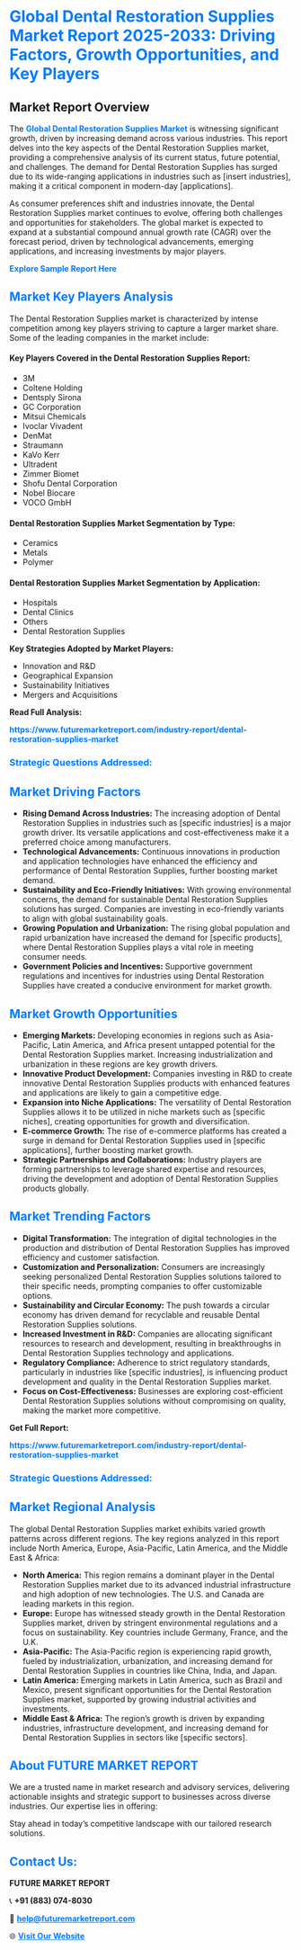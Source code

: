 <h1 style="color: #007BFF;">Global Dental Restoration Supplies Market Report 2025-2033: Driving Factors, Growth Opportunities, and Key Players</h1>

<section id="overview">
<h2>Market Report Overview</h2>
<p>The <a href="https://www.futuremarketreport.com/industry-report/dental-restoration-supplies-market" style="color: #007BFF; text-decoration: none;"><strong>Global Dental Restoration Supplies Market</strong></a> is witnessing significant growth, driven by increasing demand across various industries. This report delves into the key aspects of the Dental Restoration Supplies market, providing a comprehensive analysis of its current status, future potential, and challenges. The demand for Dental Restoration Supplies has surged due to its wide-ranging applications in industries such as [insert industries], making it a critical component in modern-day [applications].</p>
<p>As consumer preferences shift and industries innovate, the Dental Restoration Supplies market continues to evolve, offering both challenges and opportunities for stakeholders. The global market is expected to expand at a substantial compound annual growth rate (CAGR) over the forecast period, driven by technological advancements, emerging applications, and increasing investments by major players.</p>
</section>

<section id="overview">
<p><a href="https://www.futuremarketreport.com/request-sample/reportId=122965" style="color: #007BFF; text-decoration: none;"><strong>Explore Sample Report Here</strong></a></p>
</section>

<section id="key-players">
<h2 style="color: #007BFF;">Market Key Players Analysis</h2>
<p>The Dental Restoration Supplies market is characterized by intense competition among key players striving to capture a larger market share. Some of the leading companies in the market include:</p>
<h4>Key Players Covered in the Dental Restoration Supplies Report:</h4>
<ul><li>3M</li><li>Coltene Holding</li><li>Dentsply Sirona</li><li>GC Corporation</li><li>Mitsui Chemicals</li><li>Ivoclar Vivadent</li><li>DenMat</li><li>Straumann</li><li>KaVo Kerr</li><li>Ultradent</li><li>Zimmer Biomet</li><li>Shofu Dental Corporation</li><li>Nobel Biocare</li><li>VOCO GmbH</li></ul>
<h4>Dental Restoration Supplies Market Segmentation by Type:</h4>
<ul><li>Ceramics</li><li>Metals</li><li>Polymer</li></ul>

<h4>Dental Restoration Supplies Market Segmentation by Application:</h4>
<ul><li>Hospitals</li><li>Dental Clinics</li><li>Others</li><li>Dental Restoration Supplies</li></ul>
<p><strong>Key Strategies Adopted by Market Players:</strong></p>
<ul>
<li>Innovation and R&D</li>
<li>Geographical Expansion</li>
<li>Sustainability Initiatives</li>
<li>Mergers and Acquisitions</li>
</ul>
</section>

<section>
<p><strong>Read Full Analysis: </strong></p><a href="https://www.futuremarketreport.com/industry-report/dental-restoration-supplies-market" style="color: #007BFF; text-decoration: none;"><strong>https://www.futuremarketreport.com/industry-report/dental-restoration-supplies-market</strong></a>
<h3 style="color: #007BFF;">Strategic Questions Addressed:</h3>
</section>

<section id="driving-factors">
<h2 style="color: #007BFF;">Market Driving Factors</h2>
<ul>
<li><strong>Rising Demand Across Industries:</strong> The increasing adoption of Dental Restoration Supplies in industries such as [specific industries] is a major growth driver. Its versatile applications and cost-effectiveness make it a preferred choice among manufacturers.</li>
<li><strong>Technological Advancements:</strong> Continuous innovations in production and application technologies have enhanced the efficiency and performance of Dental Restoration Supplies, further boosting market demand.</li>
<li><strong>Sustainability and Eco-Friendly Initiatives:</strong> With growing environmental concerns, the demand for sustainable Dental Restoration Supplies solutions has surged. Companies are investing in eco-friendly variants to align with global sustainability goals.</li>
<li><strong>Growing Population and Urbanization:</strong> The rising global population and rapid urbanization have increased the demand for [specific products], where Dental Restoration Supplies plays a vital role in meeting consumer needs.</li>
<li><strong>Government Policies and Incentives:</strong> Supportive government regulations and incentives for industries using Dental Restoration Supplies have created a conducive environment for market growth.</li>
</ul>
</section>

<section id="growth-opportunities">
<h2 style="color: #007BFF;">Market Growth Opportunities</h2>
<ul>
<li><strong>Emerging Markets:</strong> Developing economies in regions such as Asia-Pacific, Latin America, and Africa present untapped potential for the Dental Restoration Supplies market. Increasing industrialization and urbanization in these regions are key growth drivers.</li>
<li><strong>Innovative Product Development:</strong> Companies investing in R&D to create innovative Dental Restoration Supplies products with enhanced features and applications are likely to gain a competitive edge.</li>
<li><strong>Expansion into Niche Applications:</strong> The versatility of Dental Restoration Supplies allows it to be utilized in niche markets such as [specific niches], creating opportunities for growth and diversification.</li>
<li><strong>E-commerce Growth:</strong> The rise of e-commerce platforms has created a surge in demand for Dental Restoration Supplies used in [specific applications], further boosting market growth.</li>
<li><strong>Strategic Partnerships and Collaborations:</strong> Industry players are forming partnerships to leverage shared expertise and resources, driving the development and adoption of Dental Restoration Supplies products globally.</li>
</ul>
</section>

<section id="trending-factors">
<h2 style="color: #007BFF;">Market Trending Factors</h2>
<ul>
<li><strong>Digital Transformation:</strong> The integration of digital technologies in the production and distribution of Dental Restoration Supplies has improved efficiency and customer satisfaction.</li>
<li><strong>Customization and Personalization:</strong> Consumers are increasingly seeking personalized Dental Restoration Supplies solutions tailored to their specific needs, prompting companies to offer customizable options.</li>
<li><strong>Sustainability and Circular Economy:</strong> The push towards a circular economy has driven demand for recyclable and reusable Dental Restoration Supplies solutions.</li>
<li><strong>Increased Investment in R&D:</strong> Companies are allocating significant resources to research and development, resulting in breakthroughs in Dental Restoration Supplies technology and applications.</li>
<li><strong>Regulatory Compliance:</strong> Adherence to strict regulatory standards, particularly in industries like [specific industries], is influencing product development and quality in the Dental Restoration Supplies market.</li>
<li><strong>Focus on Cost-Effectiveness:</strong> Businesses are exploring cost-efficient Dental Restoration Supplies solutions without compromising on quality, making the market more competitive.</li>
</ul>
</section>

<section>
<p><strong>Get Full Report: </strong></p><a href="https://www.futuremarketreport.com/industry-report/dental-restoration-supplies-market" style="color: #007BFF; text-decoration: none;"><strong>https://www.futuremarketreport.com/industry-report/dental-restoration-supplies-market</strong></a>
<h3 style="color: #007BFF;">Strategic Questions Addressed:</h3>
</section>


<section id="regional-analysis">
<h2 style="color: #007BFF;">Market Regional Analysis</h2>
<p>The global Dental Restoration Supplies market exhibits varied growth patterns across different regions. The key regions analyzed in this report include North America, Europe, Asia-Pacific, Latin America, and the Middle East & Africa:</p>
<ul>
<li><strong>North America:</strong> This region remains a dominant player in the Dental Restoration Supplies market due to its advanced industrial infrastructure and high adoption of new technologies. The U.S. and Canada are leading markets in this region.</li>
<li><strong>Europe:</strong> Europe has witnessed steady growth in the Dental Restoration Supplies market, driven by stringent environmental regulations and a focus on sustainability. Key countries include Germany, France, and the U.K.</li>
<li><strong>Asia-Pacific:</strong> The Asia-Pacific region is experiencing rapid growth, fueled by industrialization, urbanization, and increasing demand for Dental Restoration Supplies in countries like China, India, and Japan.</li>
<li><strong>Latin America:</strong> Emerging markets in Latin America, such as Brazil and Mexico, present significant opportunities for the Dental Restoration Supplies market, supported by growing industrial activities and investments.</li>
<li><strong>Middle East & Africa:</strong> The region’s growth is driven by expanding industries, infrastructure development, and increasing demand for Dental Restoration Supplies in sectors like [specific sectors].</li>
</ul>
</section>

<footer>
<h2 style="color: #007BFF;">About FUTURE MARKET REPORT</h2>
<p>We are a trusted name in market research and advisory services, delivering actionable insights and strategic support to businesses across diverse industries. Our expertise lies in offering:</p>

<p>Stay ahead in today’s competitive landscape with our tailored research solutions.</p>

<h2 style="color: #007BFF;">Contact Us:</h2>
<p><strong>FUTURE MARKET REPORT</strong></p>
<p>📞 <strong>+91 (883) 074-8030</strong></p>
<p>📧 <strong><a href="mailto:help@futuremarketreport.com" style="color: #007BFF;">help@futuremarketreport.com</a></strong></p>
<p>🌐 <strong><a href="https://www.futuremarketreport.com/" style="color: #007BFF;">Visit Our Website</a></strong></p>
</footer>